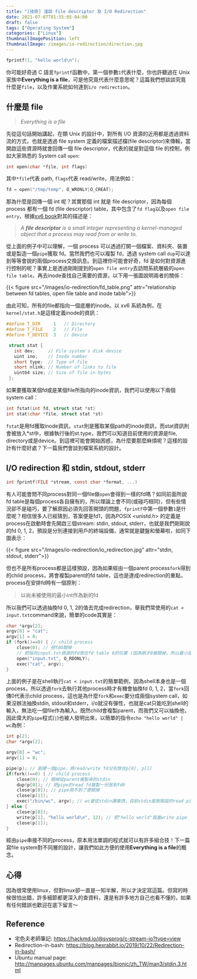 ```yaml
---
title: "[技術] 淺談 file descriptor 及 I/O Redirection"
date: 2021-07-07T01:55:05-04:00
draft: false
tags: ["Operating System"]
categories: ["Linux"]
thumbnailImagePosition: left
thumbnailImage: /images/io-redirection/direction.jpg
---
```


```c
fprintf(1, "hello world\n");
```

你可能好奇過 C 語言`fprintf`函數中，第一個參數`1`代表什麼，你也許聽過在 Unix 家族中**Everything is a file**，可是他究竟代表什麼意思呢？這篇我們想談談究竟什麼是`file`，以及作業系統如何達到`i/o redirection`。
<!--more-->
## 什麼是 file

> _Everything is a file_

先從這句話開始講起，在類 Unix 的設計中，對所有 I/O 資源的近用都是透過資料流的方式，也就是透過 file system 定義的檔案描述檔(file descriptor)來傳輸，當開啟這些資源時就會回傳一個 file descriptor，代表的就是對這個 file 的控制，例如大家熟悉的 System call `open`:

```c
int open(char *file, int flags)
```

其中`*file`代表 path, `flags`代表 read/write，用法例如：
```c
fd = open("/tmp/temp", O_WRONLY|O_CREAT);
```
那為什麼是回傳一個 int 呢？其實那個 int 就是 file descriptor，因為每個 process 都有一個 fd (file descriptor) table，其中包含了`fd flag`以及`open file entry`，根據[xv6 book](https://pdos.csail.mit.edu/6.828/2020/xv6/book-riscv-rev1.pdf)對其的描述是：

> _A **file descriptor** is a small integer representing a kernel-managed object that a process may read from or write to._

從上面的例子中可以理解，一個 process 可以透過打開一個檔案、資料夾、裝置或是製造一個`pipe`獲取 fd。當然我們也可以複製 fd，透過 system call `dup`可以達到等等會說的兩個process交換訊息。到這裡你可能會好奇，fd 是如何對資源進行控制的呢？事實上是透過剛剛提到的`open file entry`去訪問系統層級的`open file table`，再去inode查找自己需要的資源，以下用一張圖說明兩者的關係：

{{< figure src="/images/io-redirection/fd_table.png" attr="relationship between fd tables, open file table and inode table">}}

由此可知，所有的file都指向一個底層的inode。以 xv6 系統為例，在`kernel/stat.h`是這樣定義inode的資訊：

```c
#define T_DIR     1   // Directory
#define T_FILE    2   // File
#define T_DEVICE  3   // Device

 struct stat {
   int dev;     // File system's disk device
   uint ino;    // Inode number
   short type;  // Type of file
   short nlink; // Number of links to file
   uint64 size; // Size of file in bytes
 };

```

如果要獲取某個fd或是某個file所指向的inode資訊，我們可以使用以下兩個system call：

```c
int fstat(int fd, struct stat *st)
int stat(char *file, struct stat *st)
```

`fstat`是用fd獲取inode資訊，`stat`則是獲取某個path的inode資訊，而stat資訊則會被放入*st中，根據執行後的st.type，我們可以知道目前使用的資源是file, directory或是device。到這裡可能會開始困惑，為什麼要那麼麻煩呢？這樣的設計有什麼好處？下一篇我們會談到檔案系統的設計。

## I/O redirection 和 stdin, stdout, stderr

```c
int fprintf(FILE *stream, const char *format, ...)
```
有人可能會問不同process對同一個file做`open`會得到一樣的fd嗎？如同前面所說fd table是每個process各自擁有的，所以理論上會不同(或碰巧相同)，但有些情況卻不是碰巧，要了解原因必須先回答開頭的問題，`fprintf`中第一個參數`1`是什麼呢？相信很多人已經猜到，答案便是fd1，因為POSIX <unistd.h> 的定義是process在啟動時會先開啟三個stream: stdin, stdout, stderr，也就是我們剛剛說的fd 0, 1, 2，預設是分別連接到用戶的終端設備，通常就是鍵盤和螢幕啦，如同下圖表示：

{{< figure src="/images/io-redirection/io_redirection.jpg" attr="stdin, stdout, stderr">}}

但也不是所有process都是這樣預設，因為如果經由一個parent process`fork`得到的child process，將會複製parent的fd table，這也是達成redirection的重點，process在安排fd時有一個原則：

> 以尚未被使用的最小int作為新的fd

所以我們可以透過抽換fd 0, 1, 2的值去完成redirection，舉我們常使用的`cat < input.txt`command來說，簡單的code其實是：

```c
char *argv[2];
argv[0] = "cat";
argv[1] = 0;
if (fork()==0) { // child process
    close(0); // 把fd0關掉
    // 把指向input.txt資源的fd放在fd table 0的位置 (因為剛才0被關掉，所以最小是0)
    open("input.txt", O_RDONLY); 
    exec("cat", argv);
}
```

上面的例子是在shell執行`cat < input.txt`的簡單範例，因為shell本身也是一個process，所以透過`fork`去執行其他process時才有機會抽換fd 0, 1, 2，當`fork`回傳0代表示child process，這也是為什麼`fork`和`exec`要分成兩個system call，如果沒辦法抽換stdin, stdout和stderr，i/o就沒有彈性，也就是cat只能吃到shell的輸入，無法吃一個file作為輸入。既然child會複製parent，而我們又可以抽換他，因此偉大的`pipe`程式(`|`)也被人發明出來，以簡單的指令`echo "hello world" | wc`為例：

```c
int p[2];
char *argv[2];

argv[0] = "wc";
argv[1] = 0;

pipe(p); // 創建一個pipe，將read/write fd分別放在p[0], p[1]
if(fork()==0) { // child process
    close(0); // 關掉從parent複製來的stdin
    dup(p[0]); // 把pipe的read fd複製一份放到fd0
    close(p[0]); // pipe用不到了便關掉
    close(p[1]);
    exec("/bin/wc", argv); // wc會從stdin讀東西，目前stdin是剛剛設的read pipe
} else {
    close(p[0]);
    write(p[1], "hello world\n", 12); // 把"hello world"寫進write pipe
    close(p[1]);
}

```
經由`pipe`串接不同的process，原本用法單調的程式就可以有許多組合技！下一篇寫file system對不同層的設計，讓我們如此方便的使用**Everything is a file**的概念。

## 心得

因為很常使用linux，但對linux卻一直是一知半解，所以才決定寫這篇。但寫的時候很怕出錯，許多細節都更深入的查資料，還是有許多地方自己也看不懂的，如果有任何錯誤也歡迎在底下留言～

## Reference

- 宅色夫老師筆記: https://hackmd.io/@sysprog/c-stream-io?type=view
- Redirection-in-bash: https://blog.hexrabbit.io/2019/10/22/Redirection-in-bash/
- Ubuntu manual page: http://manpages.ubuntu.com/manpages/bionic/zh_TW/man3/stdin.3.html






